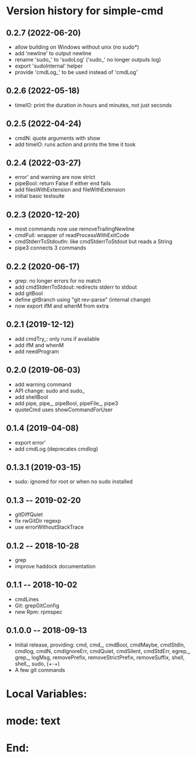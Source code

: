 # Version history for simple-cmd

## 0.2.7 (2022-06-20)
- allow building on Windows without unix (no sudo*)
- add 'newline' to output newline
- rename 'sudo_' to 'sudoLog' ('sudo_' no longer outputs log)
- export 'sudoInternal' helper
- provide 'cmdLog_' to be used instead of 'cmdLog'

## 0.2.6 (2022-05-18)
- timeIO: print the duration in hours and minutes, not just seconds

## 0.2.5 (2022-04-24)
- cmdN: quote arguments with show
- add timeIO: runs action and prints the time it took

## 0.2.4 (2022-03-27)
- error' and warning are now strict
- pipeBool: return False if either end fails
- add filesWithExtension and fileWithExtension
- initial basic testsuite

## 0.2.3 (2020-12-20)
- most commands now use removeTrailingNewline
- cmdFull: wrapper of readProcessWithExitCode
- cmdStderrToStdoutIn: like cmdStderrToStdout but reads a String
- pipe3 connects 3 commands

## 0.2.2 (2020-06-17)
- grep: no longer errors for no match
- add cmdStderrToStdout: redirects stderr to stdout
- add gitBool
- define gitBranch using "git rev-parse" (internal change)
- now export ifM and whenM from extra

## 0.2.1 (2019-12-12)
- add cmdTry_: only runs if available
- add ifM and whenM
- add needProgram

## 0.2.0 (2019-06-03)
- add warning command
- API change: sudo and sudo_
- add shellBool
- add pipe, pipe_, pipeBool, pipeFile_, pipe3
- quoteCmd uses showCommandForUser

## 0.1.4 (2019-04-08)
- export error'
- add cmdLog (deprecates cmdlog)

## 0.1.3.1 (2019-03-15)
- sudo: ignored for root or when no sudo installed

## 0.1.3 -- 2019-02-20
- gitDiffQuiet
- fix rwGitDir regexp
- use errorWithoutStackTrace

## 0.1.2 -- 2018-10-28
- grep
- improve haddock documentation

## 0.1.1 -- 2018-10-02
- cmdLines
- Git: grepGitConfig
- new Rpm: rpmspec

## 0.1.0.0  -- 2018-09-13

- Initial release, providing:
  cmd, cmd_, cmdBool, cmdMaybe, cmdStdIn, cmdlog, cmdN,
  cmdIgnoreErr, cmdQuiet, cmdSilent, cmdStdErr,
  egrep_, grep_, logMsg,
  removePrefix, removeStrictPrefix, removeSuffix,
  shell, shell_, sudo, (+-+)
- A few git commands

# Local Variables:
# mode: text
# End:
